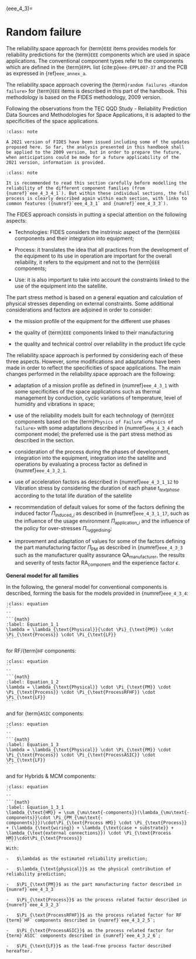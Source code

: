 <!--- Copyright (C) Matrisk GmbH 2022 -->

(eee_4_3)=
# Random failure


The reliability.space approach for {term}`EEE` items provides models for reliability predictions for the {term}`EEE` components which are used in space applications. The conventional component types refer to the components which are defined in the {term}`EPPL` list {cite:p}`eee-EPPL007-37` and the PCB as expressed in {ref}`eee_annex_a`.

The reliability.space approach covering the {term}`random failures <Random failure>` for {term}`EEE` items is described in this part of the handbook. This methodology is based on the FIDES methodology, 2009 version.

Following the observations from the TEC QQD Study - Reliability Prediction Data Sources and Methodologies for Space Applications, it is adapted to the specificities of the space applications.

```{admonition} Note 1
:class: note

A 2021 version of FIDES have been issued including some of the updates proposed here. So far, the analysis presented in this handbook shall be applied to the 2009 version, but in order to prepare the future, when anticipations could be made for a future applicability of the 2021 version, information is provided.
```

```{admonition} Note 2
:class: note

It is recommended to read this section carefully before modelling the reliability of the different component families (from {numref}`eee_4_3_4_1`). But within these individual sections, the full process is clearly described again within each section, with links to common features ({numref}`eee_4_3_1` and {numref}`eee_4_3_3`).
```

The FIDES approach consists in putting a special attention on the following aspects:

-   Technologies: FIDES considers the instrinsic aspect of the {term}`EEE` components and their integration into equipment;

-   Process: it translates the idea that all practices from the development of the equipment to its use in operation are important for the overall reliability, it refers to the equipment and not to the {term}`EEE` components;

-   Use: it is also important to take into account the constraints linked to the use of the equipment into the satellite.

The part stress method is based on a general equation and calculation of physical stresses depending on external constraints. Some additional considerations and factors are adjoined in order to consider:

-   the mission profile of the equipment for the different use phases

-   the quality of {term}`EEE` components linked to their manufacturing

-   the quality and technical control over reliability in the product life cycle

The reliability.space approach is performed by considering each of these three aspects. However, some modifications and adaptations have been made in order to reflect the specificities of space applications. The main changes performed in the reliability.space approach are the following:

-   adaptation of a mission profile as defined in {numref}`eee_4_3_1` with some specificities of the space applications such as thermal management by conduction, cyclic variations of temperature, level of humidity and vibrations in space;

-   use of the reliability models built for each technology of {term}`EEE` components based on the {term}`Physics of Failure <Physics of failure>` with some adaptations described in {numref}`eee_4_3_4` each component model; the preferred use is the part stress method as described in the section.

-   consideration of the process during the phases of development, integration into the equipment, integration into the satellite and operations by evaluating a process factor as defined in {numref}`eee_4_3_2_1`.

-   use of acceleration factors as described in {numref}`eee_4_3_1_12` to Vibration stress by considering the duration of each phase $t_{text{phase}}$ according to the total life duration of the satellite

-   recommendation of default values for some of the factors defining the induced factor $\Pi_{\text{induced}\_i}$ as described in {numref}`eee_4_3_1_17`, such as the influence of the usage environment $\Pi_{\text{application}\_i}$ and the influence of the policy for over-stresses $\Pi_{\text{ruggedising}}$;

-   improvement and adaptation of values for some of the factors defining the part manufacturing factor $\Pi_{\text{PM}}$ as described in {numref}`eee_4_3_3` such as the manufacturer quality assurance $\text{QA}_{\text{manufacturer}}$, the results and severity of tests factor $\text{RA}_{\text{component}}$ and the experience factor $\epsilon$.

**General model for all families**

In the following, the general model for conventional components is described, forming the basis for the models provided in {numref}`eee_4_3_4`:

````{admonition} Equation
:class: equation
``
``  
```{math}
:label: Equation_1_1
\lambda = \lambda_{\text{Physical}}{\cdot \Pi}_{\text{PM}} \cdot \Pi_{\text{Process}} \cdot \Pi_{\text{LF}}
```
````

for RF/{term}`HF` components:

````{admonition} Equation
:class: equation
``
``  
```{math}
:label: Equation_1_2
\lambda = \lambda_{\text{Physical}} \cdot \Pi_{\text{PM}} \cdot \Pi_{\text{Process}} \cdot \Pi_{\text{ProcessRFHF}} \cdot \Pi_{\text{LF}}
```
````

and for {term}`ASIC` components:

````{admonition} Equation
:class: equation
``
``  
```{math}
:label: Equation_1_3
\lambda = \lambda_{\text{Physical}} \cdot \Pi_{\text{PM}} \cdot \Pi_{\text{Process}} \cdot \Pi_{\text{ProcessASIC}} \cdot \Pi_{\text{LF}}
```
````

and for Hybrids & MCM components:

````{admonition} Equation
:class: equation
``
``  
```{math}
:label: Equation_1_3_1
\lambda_{\text{HM}} = \sum_{\mu\text{-components}}(\lambda_{\mu\text{-components}}\cdot \Pi_{PM_{\mu\text{-components}}})\cdot\Pi_{\text{Process HM}} \cdot \Pi_{\text{Process}} + (\lambda_{\text{wiring}} + \lambda_{\text{case + substrate}} + \lambda_{\text{external connections}}) \cdot \Pi_{\text{Process HM}}\cdot\Pi_{\text{Process}}
```
With:

-   $\lambda$ as the estimated reliability prediction;

-   $\lambda_{\text{physical}}$ as the physical contribution of reliability prediction;

-   $\Pi_{\text{PM}}$ as the part manufacturing factor described in {numref}`eee_4_3_3`

-   $\Pi_{\text{Process}}$ as the process related factor described in {numref}`eee_4_3_2_3`

-   $\Pi_{\text{ProcessRFHF}}$ as the process related factor for RF {term}`HF` components described in {numref}`eee_4_3_2_5`;

-   $\Pi_{\text{ProcessASIC}}$ as the process related factor for {term}`ASIC` components described in {numref}`eee_4_3_2_6`;

-   $\Pi_{\text{LF}}$ as the lead-free process factor described hereafter.
````